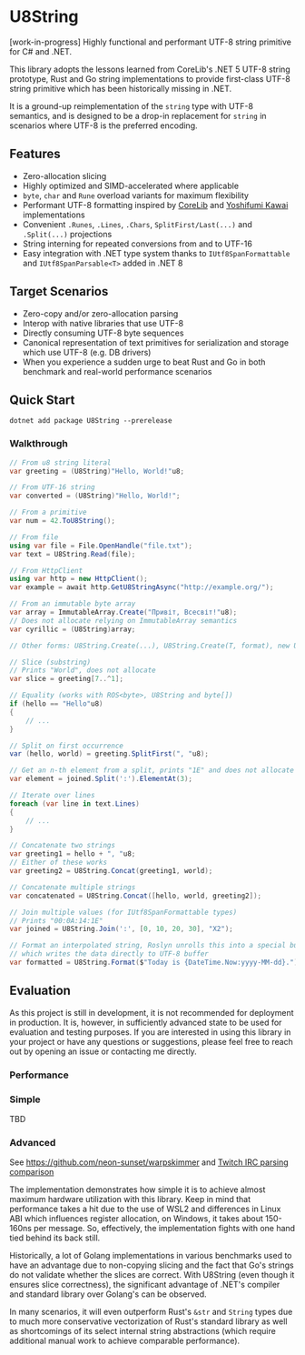 # U8String
[work-in-progress] Highly functional and performant UTF-8 string primitive for C# and .NET.

This library adopts the lessons learned from CoreLib's .NET 5 UTF-8 string prototype, Rust and Go string implementations to provide first-class UTF-8 string primitive which has been historically missing in .NET.

It is a ground-up reimplementation of the `string` type with UTF-8 semantics, and is designed to be a drop-in replacement for `string` in scenarios where UTF-8 is the preferred encoding.

## Features
- Zero-allocation slicing
- Highly optimized and SIMD-accelerated where applicable
- `byte`, `char` and `Rune` overload variants for maximum flexibility
- Performant UTF-8 formatting inspired by [CoreLib](https://github.com/dotnet/runtime/blob/release/8.0/src/libraries/System.Private.CoreLib/src/System/Text/Unicode/Utf8.cs#L366) and [Yoshifumi Kawai](https://github.com/Cysharp/Utf8StringInterpolation) implementations
- Convenient `.Runes`, `.Lines`, `.Chars`, `SplitFirst/Last(...)` and `.Split(...)` projections
- String interning for repeated conversions from and to UTF-16
- Easy integration with .NET type system thanks to `IUtf8SpanFormattable` and `IUtf8SpanParsable<T>` added in .NET 8

## Target Scenarios
- Zero-copy and/or zero-allocation parsing
- Interop with native libraries that use UTF-8
- Directly consuming UTF-8 byte sequences
- Canonical representation of text primitives for serialization and storage which use UTF-8 (e.g. DB drivers)
- When you experience a sudden urge to beat Rust and Go in both benchmark and real-world performance scenarios

## Quick Start
`dotnet add package U8String --prerelease`

### Walkthrough
```csharp
// From u8 string literal
var greeting = (U8String)"Hello, World!"u8;

// From UTF-16 string
var converted = (U8String)"Hello, World!";

// From a primitive
var num = 42.ToU8String();

// From file
using var file = File.OpenHandle("file.txt");
var text = U8String.Read(file);

// From HttpClient
using var http = new HttpClient();
var example = await http.GetU8StringAsync("http://example.org/");

// From an immutable byte array
var array = ImmutableArray.Create("Привіт, Всесвіт!"u8);
// Does not allocate relying on ImmutableArray semantics
var cyrillic = (U8String)array;

// Other forms: U8String.Create(...), U8String.Create(T, format), new U8String(...)

// Slice (substring)
// Prints "World", does not allocate
var slice = greeting[7..^1];

// Equality (works with ROS<byte>, U8String and byte[])
if (hello == "Hello"u8)
{
    // ...
}

// Split on first occurrence
var (hello, world) = greeting.SplitFirst(", "u8);

// Get an n-th element from a split, prints "1E" and does not allocate
var element = joined.Split(':').ElementAt(3);

// Iterate over lines
foreach (var line in text.Lines)
{
    // ...
}

// Concatenate two strings
var greeting1 = hello + ", "u8;
// Either of these works
var greeting2 = U8String.Concat(greeting1, world);

// Concatenate multiple strings
var concatenated = U8String.Concat([hello, world, greeting2]);

// Join multiple values (for IUtf8SpanFormattable types)
// Prints "00:0A:14:1E"
var joined = U8String.Join(':', [0, 10, 20, 30], "X2");

// Format an interpolated string, Roslyn unrolls this into a special builder pattern
// which writes the data directly to UTF-8 buffer
var formatted = U8String.Format($"Today is {DateTime.Now:yyyy-MM-dd}.");
```

## Evaluation

As this project is still in development, it is not recommended for deployment in production.
It is, however, in sufficiently advanced state to be used for evaluation and testing purposes.
If you are interested in using this library in your project or have any questions or suggestions,
please feel free to reach out by opening an issue or contacting me directly.

### Performance

### Simple
TBD

### Advanced
See https://github.com/neon-sunset/warpskimmer and [Twitch IRC parsing comparison](https://github.com/jprochazk/twitch-irc-benchmarks/blob/009fa4368ce8f09e8d73234308b22c35f7ef2bea/results/round-0/README.md)

The implementation demonstrates how simple it is to achieve almost maximum hardware utilization with this library. Keep in mind that performance takes a hit due to the use of WSL2 and differences in Linux ABI which influences register allocation, on Windows, it takes about 150-160ns per message. So, effectively, the implementation fights with one hand tied behind its back still.

Historically, a lot of Golang implementations in various benchmarks used to have an advantage due to non-copying slicing and the fact
that Go's strings do not validate whether the slices are correct. With U8String (even though it ensures slice correctness), the significant advantage of .NET's compiler and standard library over Golang's can be observed.

In many scenarios, it will even outperform Rust's `&str` and `String` types due to much more conservative vectorization of Rust's standard library as well as shortcomings of its select internal string abstractions (which require additional manual work to achieve comparable performance).